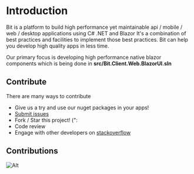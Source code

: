 # Introduction

Bit is a platform to build high performance yet maintainable api / mobile / web / desktop applications using C# .NET and Blazor
It's a combination of best practices and facilities to implement those best practices. Bit can help you develop high quality apps in less time.

Our primary focus is developing high performance native blazor components which is being done in **src/Bit.Client.Web.BlazorUI.sln**

## **Contribute**

There are many ways to contribute

* Give us a try and use our nuget packages in your apps!
* [Submit issues](https://github.com/bitfoundation/bitplatform/issues/new?template=bug_report.md)
* Fork / Star this project! (":
* Code review
* Engage with other developers on [stackoverflow](http://stackoverflow.com/questions/tagged/bitplatform)

## **Contributions**

![Alt](https://repobeats.axiom.co/api/embed/66dc1fc04ed967094b98ac118e8f18fa38b19f6a.svg "Repobeats analytics image")
